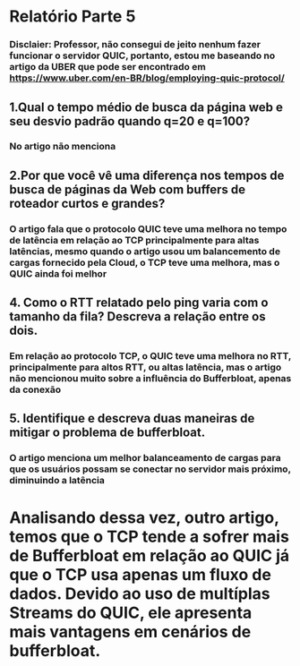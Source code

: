 # Relatório Parte 5
### Disclaier: Professor, não consegui de jeito nenhum fazer funcionar o servidor QUIC, portanto, estou me baseando no artigo da UBER que pode ser encontrado em https://www.uber.com/en-BR/blog/employing-quic-protocol/

## 1.Qual o tempo médio de busca da página web e seu desvio padrão quando q=20 e q=100?
### No artigo não menciona

## 2.Por que você vê uma diferença nos tempos de busca de páginas da Web com buffers de roteador curtos e grandes? 
### O artigo fala que o protocolo QUIC teve uma melhora no tempo de latência em relação ao TCP principalmente para altas latências, mesmo quando o artigo usou um balancemento de cargas fornecido pela Cloud, o TCP teve uma melhora, mas o QUIC ainda foi melhor

## 4. Como o RTT relatado pelo ping varia com o tamanho da fila? Descreva a relação entre os dois.
### Em relação ao protocolo TCP, o QUIC teve uma melhora no RTT, principalmente para altos RTT, ou altas latência, mas o artigo não mencionou muito sobre a influência do Bufferbloat, apenas da conexão

## 5. Identifique e descreva duas maneiras de mitigar o problema de bufferbloat.

### O artigo menciona um melhor balanceamento de cargas para que os usuários possam se conectar no servidor mais próximo, diminuindo a latência

# Analisando dessa vez, outro artigo, temos que o TCP tende a sofrer mais de Bufferbloat em relação ao QUIC já que o TCP usa apenas um fluxo de dados. Devido ao uso de multíplas Streams do QUIC, ele apresenta mais vantagens em cenários de bufferbloat.